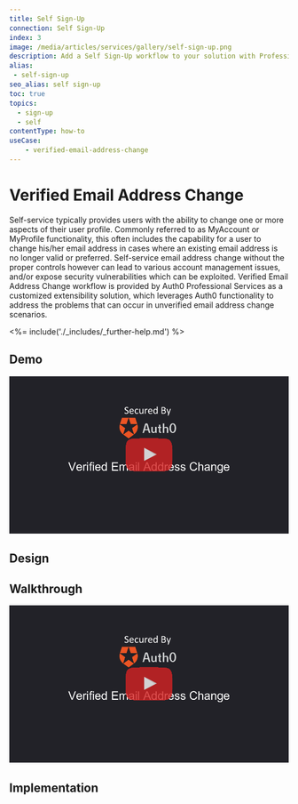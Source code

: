 ```yaml
---
title: Self Sign-Up
connection: Self Sign-Up
index: 3
image: /media/articles/services/gallery/self-sign-up.png
description: Add a Self Sign-Up workflow to your solution with Professional Services custom extensibility.
alias:
 - self-sign-up
seo_alias: self sign-up
toc: true
topics:
  - sign-up
  - self
contentType: how-to
useCase:
    - verified-email-address-change
---
```

# Verified Email Address Change

Self-service typically provides users with the ability to change one or more aspects of their user profile. Commonly referred to as MyAccount or MyProfile functionality, this often includes the capability for a user to change his/her email address in cases where an existing email address is no longer valid or preferred. Self-service email address change without the proper controls however can lead to various account management issues, and/or expose security vulnerabilities which can be exploited. Verified Email Address Change workflow is provided by Auth0 Professional Services as a customized extensibility solution, which leverages Auth0 functionality to address the problems that can occur in unverified email address change scenarios. 

<%= include('./_includes/_further-help.md') %>

## Demo

<div align="center">
  <a href="https://youtu.be/Qkfa_aDw_8k"><img src="/media/articles/services/gallery/veachange/verified-email-address-change.png" alt="Verified Email Address Change workflow"></a>
</div>

## Design

## Walkthrough

<div align="center">
  <a href="https://youtu.be/RMza7El7IwE"><img src="/media/articles/services/gallery/veachange/verified-email-address-change.png" alt="Verified Email Address Change workflow"></a>
</div>

## Implementation


